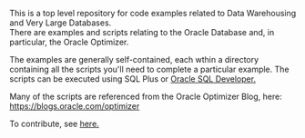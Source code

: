 
This is a top level repository for code examples related to Data Warehousing and Very Large Databases.  
There are examples and scripts relating to the Oracle Database and, in particular, the Oracle Optimizer. 

The examples are generally self-contained, each wthin a directory containing all the scripts you'll need to complete a particular example. The scripts can be executed using SQL Plus or <a href="http://www.oracle.com/technetwork/developer-tools/sql-developer/downloads/index.html">Oracle SQL Developer.</a>

Many of the scripts are referenced from the Oracle Optimizer Blog, here: https://blogs.oracle.com/optimizer

To contribute, see <a href="https://github.com/oracle/dw-vldb/blob/master/CONTRIBUTING.md">here.</a>
